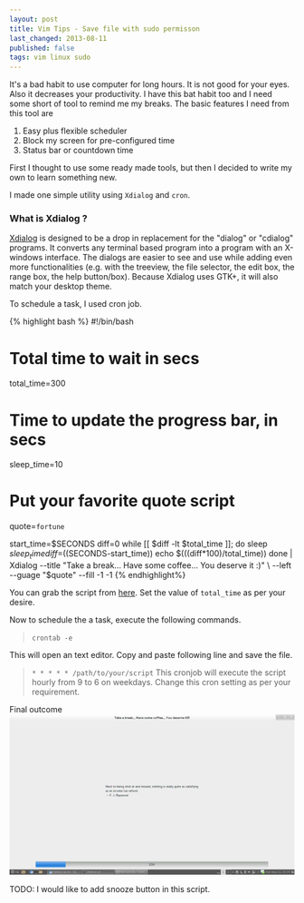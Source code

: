 ```yaml
---
layout: post
title: Vim Tips - Save file with sudo permisson
last_changed: 2013-08-11
published: false
tags: vim linux sudo
---
```


It's a bad habit to use computer for long hours. It is not good for your eyes.
Also it decreases your productivity. I have this bat habit too and I need some short
of tool to remind me my breaks. The basic features I need from this tool are

1. Easy plus flexible scheduler
2. Block my screen for pre-configured time
3. Status bar or countdown time

First I thought to use some ready made tools, but then I decided to write my own
to learn something new. 

I made one simple utility using `Xdialog` and `cron`.

### What is Xdialog ?
[Xdialog](http://xdialog.free.fr/) is designed to be a drop in replacement for the "dialog" or "cdialog" 
programs. It converts any terminal based program into a program with an 
X-windows interface. The dialogs are easier to see and use while adding even 
more functionalities (e.g. with the treeview, the file selector, the edit box, 
the range box, the help button/box). Because Xdialog uses GTK+, it will also 
match your desktop theme.

To schedule a task, I used cron job. 

{% highlight bash %}
#!/bin/bash
#
# Total time to wait in secs
total_time=300
#
# Time to update the progress bar, in secs
sleep_time=10
#
# Put your favorite quote script
quote=`fortune`

start_time=$SECONDS
diff=0
while [[ $diff -lt $total_time ]]; do
	sleep $sleep_time
	diff=$((SECONDS-start_time))
	echo $(((diff*100)/total_time)) 
done | Xdialog --title "Take a break... Have some coffee... You deserve it :)" \
		--left --guage "$quote" --fill -1 -1
{% endhighlight%}

You can grab the script from [here](https://github.com/sanketsparmar/toys.git).
Set the value of  `total_time` as per your desire.  

Now to schedule the a task, execute the following commands.

>`crontab -e` 

This will open an text editor. Copy and paste following line and save the file.
>`* * * * * /path/to/your/script`
This cronjob will execute the script hourly from 9 to 6 on weekdays. Change this 
cron setting  as per your requirement.

Final outcome
![Break Reminder](/images/thumb_break_reminder.png)

TODO: I would like to add snooze button in this script. 

